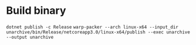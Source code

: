 # Build binary

`dotnet publish -c Release`
`warp-packer --arch linux-x64 --input_dir unarchive/bin/Release/netcoreapp3.0/linux-x64/publish --exec unarchive --output unarchive`
